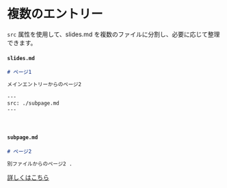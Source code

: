 # 複数のエントリー

`src` 属性を使用して、slides.md を複数のファイルに分割し、必要に応じて整理できます。

#### `slides.md`

```markdown
# ページ1

メインエントリーからのページ2

---
src: ./subpage.md
---
```

<br>

#### `subpage.md`

```markdown
# ページ2

別ファイルからのページ2 .
```

[詳しくはこちら](https://ja.sli.dev/guide/syntax.html#multiple-entries)
